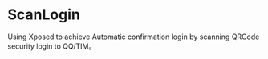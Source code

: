 # ScanLogin
Using Xposed to achieve Automatic confirmation login by scanning QRCode security login to QQ/TIM。
